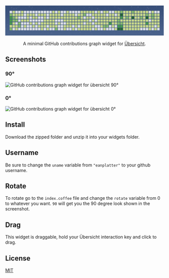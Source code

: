 <p align="center">
  <img alt="enclave" src="./screenshot0.png" width="546">
</p>
<p align="center">
  A minimal GitHub contributions graph widget for <a href="http://tracesof.net/uebersicht/">Übersicht</a>.
</p>

## Screenshots
### 90°
![GitHub contributions graph widget for übersicht 90°](screenshot1.png)

### 0°
![GitHub contributions graph widget for übersicht 0°](screenshot2.png)

## Install
Download the zipped folder and unzip it into your widgets folder.

## Username
Be sure to change the `uname` variable from `"eanplatter"` to your github username.

## Rotate
To rotate go to the `index.coffee` file and change the `rotate` variable from 0 to whatever you want. `90` will get you the 90 degree look shown in the screenshot.

## Drag
This widget is draggable, hold your Übersicht interaction key and click to drag.

## License
[MIT](./LICENSE.md)

